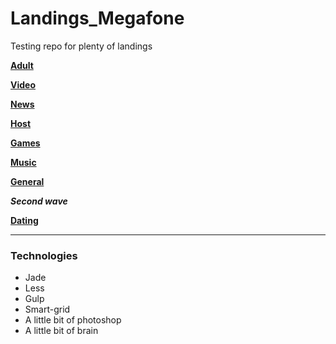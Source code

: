 # Landings_Megafone
Testing repo for plenty of landings

[**Adult**](https://grant-inna.github.io/Landings_Megafone/Adult)

[**Video**](https://grant-inna.github.io/Landings_Megafone/Video)

[**News**](https://grant-inna.github.io/Landings_Megafone/News) 

[**Host**](https://grant-inna.github.io/Landings_Megafone/Host) 

[**Games**](https://grant-inna.github.io/Landings_Megafone/Games) 

[**Music**](https://grant-inna.github.io/Landings_Megafone/Music) 

[**General**](https://grant-inna.github.io/Landings_Megafone/General) 


__*Second wave*__

[**Dating**](https://grant-inna.github.io/Landings_Megafone/New/Dating) 



___
### Technologies

* Jade
* Less
* Gulp
* Smart-grid
* A little bit of photoshop
* A little bit of brain

